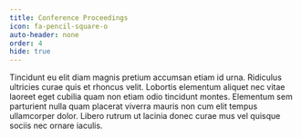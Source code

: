 ```yaml
---
title: Conference Proceedings
icon: fa-pencil-square-o
auto-header: none
order: 4
hide: true
---
```



Tincidunt eu elit diam magnis pretium accumsan etiam id urna. Ridiculus
ultricies curae quis et rhoncus velit. Lobortis elementum aliquet nec vitae
laoreet eget cubilia quam non etiam odio tincidunt montes. Elementum sem
parturient nulla quam placerat viverra mauris non cum elit tempus ullamcorper
dolor. Libero rutrum ut lacinia donec curae mus vel quisque sociis nec
ornare iaculis.

